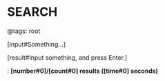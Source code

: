 # SEARCH

@tags: root

[input#Something...]

[result#Input something, and press Enter.]

: **[number#0]/[count#0] results ([time#0] seconds)**
